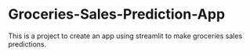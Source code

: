 # Groceries-Sales-Prediction-App
This is a project to create an app using streamlit to make groceries sales predictions. 
